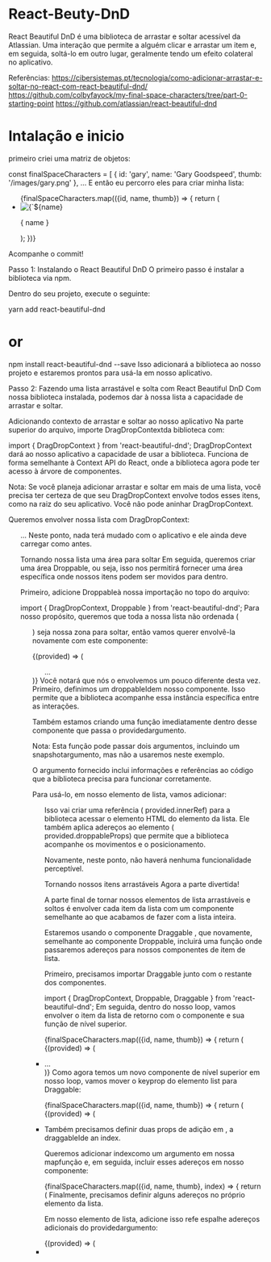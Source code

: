 # React-Beuty-DnD
React Beautiful DnD é uma biblioteca de arrastar e soltar acessível da Atlassian. Uma interação que permite a alguém clicar e arrastar um item e, em seguida, soltá-lo em outro lugar, geralmente tendo um efeito colateral no aplicativo.


Referências:
https://cibersistemas.pt/tecnologia/como-adicionar-arrastar-e-soltar-no-react-com-react-beautiful-dnd/
https://github.com/colbyfayock/my-final-space-characters/tree/part-0-starting-point
https://github.com/atlassian/react-beautiful-dnd

# Intalação e inicio

primeiro criei uma matriz de objetos:

const finalSpaceCharacters = [
  {
    id: 'gary',
    name: 'Gary Goodspeed',
    thumb: '/images/gary.png'
  },
  ...
E então eu percorro eles para criar minha lista:

<ul className="characters">
  {finalSpaceCharacters.map(({id, name, thumb}) => {
    return (
      <li key={id}>
        <div className="characters-thumb">
          <img src={thumb} alt={`${name} Thumb`} />
        </div>
        <p>
          { name }
        </p>
      </li>
    );
  })}
</ul>
Acompanhe o commit!

Passo 1: Instalando o React Beautiful DnD
O primeiro passo é instalar a biblioteca via npm.

Dentro do seu projeto, execute o seguinte:

yarn add react-beautiful-dnd
# or
npm install react-beautiful-dnd --save
Isso adicionará a biblioteca ao nosso projeto e estaremos prontos para usá-la em nosso aplicativo.

Passo 2: Fazendo uma lista arrastável e solta com React Beautiful DnD
Com nossa biblioteca instalada, podemos dar à nossa lista a capacidade de arrastar e soltar.

Adicionando contexto de arrastar e soltar ao nosso aplicativo
Na parte superior do arquivo, importe DragDropContextda biblioteca com:

import { DragDropContext } from 'react-beautiful-dnd';
DragDropContext dará ao nosso aplicativo a capacidade de usar a biblioteca. Funciona de forma semelhante à Context API do React, onde a biblioteca agora pode ter acesso à árvore de componentes.

Nota: Se você planeja adicionar arrastar e soltar em mais de uma lista, você precisa ter certeza de que seu DragDropContext envolve todos esses itens, como na raiz do seu aplicativo. Você não pode aninhar DragDropContext.

Queremos envolver nossa lista com DragDropContext:

<DragDropContext>
  <ul className="characters">
  ...
</DragDropContext>
Neste ponto, nada terá mudado com o aplicativo e ele ainda deve carregar como antes.

Tornando nossa lista uma área para soltar
Em seguida, queremos criar uma área Droppable, ou seja, isso nos permitirá fornecer uma área específica onde nossos itens podem ser movidos para dentro.

Primeiro, adicione Droppableà nossa importação no topo do arquivo:

import { DragDropContext, Droppable } from 'react-beautiful-dnd';
Para nosso propósito, queremos que toda a nossa lista não ordenada ( <ul>) seja nossa zona para soltar, então vamos querer envolvê-la novamente com este componente:

<DragDropContext>
  <Droppable droppableId="characters">
    {(provided) => (
      <ul className="characters">
        ...
      </ul>
    )}
  </Droppable>
</DragDropContext>
Você notará que nós o envolvemos um pouco diferente desta vez. Primeiro, definimos um droppableIdem nosso <Droppable>componente. Isso permite que a biblioteca acompanhe essa instância específica entre as interações.

Também estamos criando uma função imediatamente dentro desse componente que passa o providedargumento.

Nota: Esta função pode passar dois argumentos, incluindo um snapshotargumento, mas não a usaremos neste exemplo.

O argumento fornecido inclui informações e referências ao código que a biblioteca precisa para funcionar corretamente.

Para usá-lo, em nosso elemento de lista, vamos adicionar:

<ul className="characters" {...provided.droppableProps} ref={provided.innerRef}>
Isso vai criar uma referência ( provided.innerRef) para a biblioteca acessar o elemento HTML do elemento da lista. Ele também aplica adereços ao elemento ( provided.droppableProps) que permite que a biblioteca acompanhe os movimentos e o posicionamento.

Novamente, neste ponto, não haverá nenhuma funcionalidade perceptível.

Tornando nossos itens arrastáveis
Agora a parte divertida!

A parte final de tornar nossos elementos de lista arrastáveis ​​e soltos é envolver cada item da lista com um componente semelhante ao que acabamos de fazer com a lista inteira.

Estaremos usando o componente Draggable , que novamente, semelhante ao componente Droppable, incluirá uma função onde passaremos adereços para nossos componentes de item de lista.

Primeiro, precisamos importar Draggable junto com o restante dos componentes.

import { DragDropContext, Droppable, Draggable } from 'react-beautiful-dnd';
Em seguida, dentro do nosso loop, vamos envolver o item da lista de retorno com o <Draggable />componente e sua função de nível superior.

{finalSpaceCharacters.map(({id, name, thumb}) => {
  return (
    <Draggable>
      {(provided) => (
        <li key={id}>
          ...
        </li>
      )}
    </Draggable>
Como agora temos um novo componente de nível superior em nosso loop, vamos mover o keyprop do elemento list para Draggable:

{finalSpaceCharacters.map(({id, name, thumb}) => {
  return (
    <Draggable key={id}>
      {(provided) => (
        <li>
Também precisamos definir duas props de adição em <Draggable>, a draggableIde an index.

Queremos adicionar indexcomo um argumento em nossa mapfunção e, em seguida, incluir esses adereços em nosso componente:

{finalSpaceCharacters.map(({id, name, thumb}, index) => {
  return (
    <Draggable key={id} draggableId={id} index={index}>
Finalmente, precisamos definir alguns adereços no próprio elemento da lista.

Em nosso elemento de lista, adicione isso refe espalhe adereços adicionais do providedargumento:

<Draggable key={id} draggableId={id} index={index}>
  {(provided) => (
    <li ref={provided.innerRef} {...provided.draggableProps} {...provided.dragHandleProps}>

